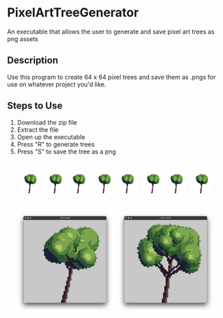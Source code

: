 # PixelArtTreeGenerator
An executable that allows the user to generate and save pixel art trees as png assets

## Description 
Use this program to create 64 x 64 pixel trees and save them as .pngs for use on whatever project you'd like.

## Steps to Use

1. Download the zip file
2. Extract the file
3. Open up the executable 
4. Press "R" to generate trees 
5. Press "S" to save the tree as a png

#
<div style="text-align: center;">
    <img src="images/output.png" alt="Screenshot 1" style="width: 10%; margin-right: 5px;">
    <img src="images/output.png" alt="Screenshot 2" style="width: 10%;">
    <img src="images/output.png" alt="Screenshot 1" style="width: 10%; margin-right: 5px;">
    <img src="images/output.png" alt="Screenshot 2" style="width: 10%;">
    <img src="images/output.png" alt="Screenshot 1" style="width: 10%; margin-right: 5px;">
    <img src="images/output.png" alt="Screenshot 2" style="width: 10%;">
    <img src="images/output.png" alt="Screenshot 1" style="width: 10%; margin-right: 5px;">
    <img src="images/output.png" alt="Screenshot 2" style="width: 10%;">
</div>

#

<div style="text-align: center;">
    <img src="images/screenshot_1.png" alt="Screenshot 1" style="width: 45%; margin-right: 5px;">
    <img src="images/screenshot_2.png" alt="Screenshot 2" style="width: 45%;">
</div>